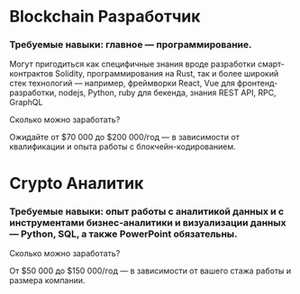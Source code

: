 # Blockchain Разработчик

### Требуемые навыки: главное — программирование. 

Могут пригодиться как специфичные знания вроде разработки смарт-контрактов Solidity, программирования на Rust, так и более широкий стек технологий — например, фреймворки React, Vue для фронтенд-разработки, nodejs, Python, ruby для бекенда, знания REST API, RPC, GraphQL

Сколько можно заработать?

Ожидайте от $70 000 до $200 000/год — в зависимости от квалификации и опыта работы с блокчейн-кодированием.

# Crypto Аналитик

### Требуемые навыки: опыт работы с аналитикой данных и с инструментами бизнес-аналитики и визуализации данных — Python, SQL, а также PowerPoint обязательны.

Сколько можно заработать?

От $50 000 до $150 000/год — в зависимости от вашего стажа работы и размера компании.
